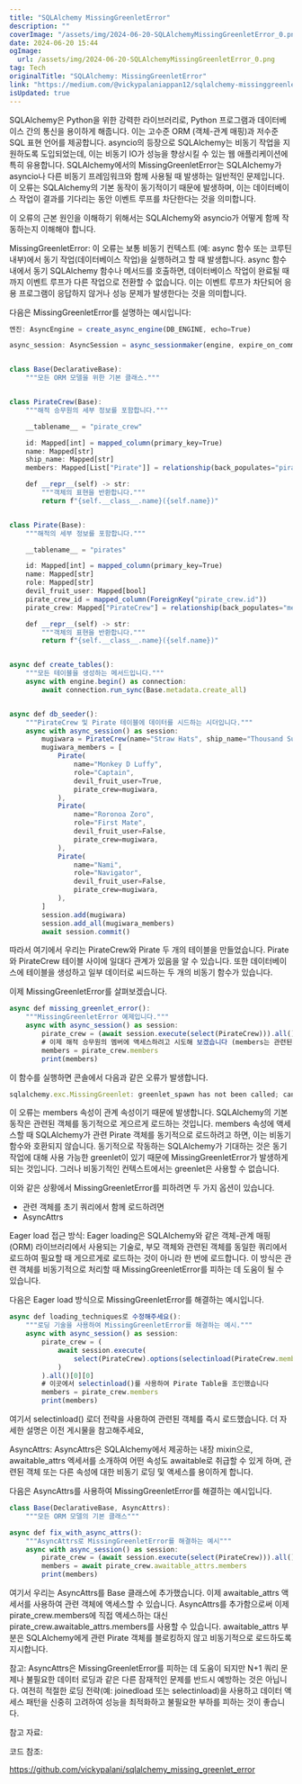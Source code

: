 ```yaml
---
title: "SQLAlchemy MissingGreenletError"
description: ""
coverImage: "/assets/img/2024-06-20-SQLAlchemyMissingGreenletError_0.png"
date: 2024-06-20 15:44
ogImage: 
  url: /assets/img/2024-06-20-SQLAlchemyMissingGreenletError_0.png
tag: Tech
originalTitle: "SQLAlchemy: MissingGreenletError"
link: "https://medium.com/@vickypalaniappan12/sqlalchemy-missinggreenleterror-656825b3ce13"
isUpdated: true
---
```






SQLAlchemy은 Python을 위한 강력한 라이브러리로, Python 프로그램과 데이터베이스 간의 통신을 용이하게 해줍니다. 이는 고수준 ORM (객체-관계 매핑)과 저수준 SQL 표현 언어를 제공합니다. asyncio의 등장으로 SQLAlchemy는 비동기 작업을 지원하도록 도입되었는데, 이는 비동기 IO가 성능을 향상시킬 수 있는 웹 애플리케이션에 특히 유용합니다. SQLAlchemy에서의 MissingGreenletError는 SQLAlchemy가 asyncio나 다른 비동기 프레임워크와 함께 사용될 때 발생하는 일반적인 문제입니다. 이 오류는 SQLAlchemy의 기본 동작이 동기적이기 때문에 발생하며, 이는 데이터베이스 작업이 결과를 기다리는 동안 이벤트 루프를 차단한다는 것을 의미합니다.

이 오류의 근본 원인을 이해하기 위해서는 SQLAlchemy와 asyncio가 어떻게 함께 작동하는지 이해해야 합니다.

MissingGreenletError: 이 오류는 보통 비동기 컨텍스트 (예: async 함수 또는 코루틴 내부)에서 동기 작업(데이터베이스 작업)을 실행하려고 할 때 발생합니다. async 함수 내에서 동기 SQLAlchemy 함수나 메서드를 호출하면, 데이터베이스 작업이 완료될 때까지 이벤트 루프가 다른 작업으로 전환할 수 없습니다. 이는 이벤트 루프가 차단되어 응용 프로그램이 응답하지 않거나 성능 문제가 발생한다는 것을 의미합니다.

다음은 MissingGreenletError를 설명하는 예시입니다:

<div class="content-ad"></div>

```js
엔진: AsyncEngine = create_async_engine(DB_ENGINE, echo=True)

async_session: AsyncSession = async_sessionmaker(engine, expire_on_commit=False)


class Base(DeclarativeBase):
    """모든 ORM 모델을 위한 기본 클래스."""


class PirateCrew(Base):
    """해적 승무원의 세부 정보를 포함합니다."""

    __tablename__ = "pirate_crew"

    id: Mapped[int] = mapped_column(primary_key=True)
    name: Mapped[str]
    ship_name: Mapped[str]
    members: Mapped[List["Pirate"]] = relationship(back_populates="pirate_crew")

    def __repr__(self) -> str:
        """객체의 표현을 반환합니다."""
        return f"{self.__class__.name}({self.name})"


class Pirate(Base):
    """해적의 세부 정보를 포함합니다."""

    __tablename__ = "pirates"

    id: Mapped[int] = mapped_column(primary_key=True)
    name: Mapped[str]
    role: Mapped[str]
    devil_fruit_user: Mapped[bool]
    pirate_crew_id = mapped_column(ForeignKey("pirate_crew.id"))
    pirate_crew: Mapped["PirateCrew"] = relationship(back_populates="members")

    def __repr__(self) -> str:
        """객체의 표현을 반환합니다."""
        return f"{self.__class__.name}({self.name})"


async def create_tables():
    """모든 테이블을 생성하는 메서드입니다."""
    async with engine.begin() as connection:
        await connection.run_sync(Base.metadata.create_all)


async def db_seeder():
    """PirateCrew 및 Pirate 테이블에 데이터를 시드하는 시더입니다."""
    async with async_session() as session:
        mugiwara = PirateCrew(name="Straw Hats", ship_name="Thousand Sunny")
        mugiwara_members = [
            Pirate(
                name="Monkey D Luffy",
                role="Captain",
                devil_fruit_user=True,
                pirate_crew=mugiwara,
            ),
            Pirate(
                name="Roronoa Zoro",
                role="First Mate",
                devil_fruit_user=False,
                pirate_crew=mugiwara,
            ),
            Pirate(
                name="Nami",
                role="Navigator",
                devil_fruit_user=False,
                pirate_crew=mugiwara,
            ),
        ]
        session.add(mugiwara)
        session.add_all(mugiwara_members)
        await session.commit()
```

따라서 여기에서 우리는 PirateCrew와 Pirate 두 개의 테이블을 만들었습니다. Pirate와 PirateCrew 테이블 사이에 일대다 관계가 있음을 알 수 있습니다. 또한 데이터베이스에 테이블을 생성하고 일부 데이터로 씨드하는 두 개의 비동기 함수가 있습니다.

이제 MissingGreenletError를 살펴보겠습니다.

```js
async def missing_greenlet_error():
    """MissingGreenletError 예제입니다."""
    async with async_session() as session:
        pirate_crew = (await session.execute(select(PirateCrew))).all()[0][0]
        # 이제 해적 승무원의 멤버에 액세스하려고 시도해 보겠습니다 (members는 관련된 객체입니다).
        members = pirate_crew.members
        print(members)
```

<div class="content-ad"></div>

이 함수를 실행하면 콘솔에서 다음과 같은 오류가 발생합니다.

```js
sqlalchemy.exc.MissingGreenlet: greenlet_spawn has not been called; can't call await_only() here. Was IO attempted in an unexpected place? (Background on this error at: https://sqlalche.me/e/20/xd2s)
```

이 오류는 members 속성이 관계 속성이기 때문에 발생합니다. SQLAlchemy의 기본 동작은 관련된 객체를 동기적으로 게으르게 로드하는 것입니다. members 속성에 액세스할 때 SQLAlchemy가 관련 Pirate 객체를 동기적으로 로드하려고 하면, 이는 비동기 함수와 호환되지 않습니다. 동기적으로 작동하는 SQLAlchemy가 기대하는 것은 동기 작업에 대해 사용 가능한 greenlet이 있기 때문에 MissingGreenletError가 발생하게 되는 것입니다. 그러나 비동기적인 컨텍스트에서는 greenlet은 사용할 수 없습니다.

이와 같은 상황에서 MissingGreenletError를 피하려면 두 가지 옵션이 있습니다.

<div class="content-ad"></div>

- 관련 객체를 초기 쿼리에서 함께 로드하려면
- AsyncAttrs

Eager load 접근 방식: Eager loading은 SQLAlchemy와 같은 객체-관계 매핑(ORM) 라이브러리에서 사용되는 기술로, 부모 객체와 관련된 객체를 동일한 쿼리에서 로드하여 필요할 때 게으르게로 로드하는 것이 아니라 한 번에 로드합니다. 이 방식은 관련 객체를 비동기적으로 처리할 때 MissingGreenletError를 피하는 데 도움이 될 수 있습니다.

다음은 Eager load 방식으로 MissingGreenletError를 해결하는 예시입니다.

```js
async def loading_techniques로 수정해주세요():
    """로딩 기술을 사용하여 MissingGreenletError를 해결하는 예시."""
    async with async_session() as session:
        pirate_crew = (
            await session.execute(
                select(PirateCrew).options(selectinload(PirateCrew.members))
            )
        ).all()[0][0]
        # 이곳에서 selectinload()를 사용하여 Pirate Table을 조인했습니다
        members = pirate_crew.members
        print(members)
```

<div class="content-ad"></div>

여기서 selectinload() 로더 전략을 사용하여 관련된 객체를 즉시 로드했습니다. 더 자세한 설명은 이전 게시물을 참고해주세요,

AsyncAttrs: AsyncAttrs은 SQLAlchemy에서 제공하는 내장 mixin으로, awaitable_attrs 엑세서를 소개하여 어떤 속성도 awaitable로 취급할 수 있게 하며, 관련된 객체 또는 다른 속성에 대한 비동기 로딩 및 액세스를 용이하게 합니다.

다음은 AsyncAttrs를 사용하여 MissingGreenletError를 해결하는 예시입니다.

```js
class Base(DeclarativeBase, AsyncAttrs):
    """모든 ORM 모델의 기본 클래스"""

async def fix_with_async_attrs():
    """AsyncAttrs로 MissingGreenletError를 해결하는 예시"""
    async with async_session() as session:
        pirate_crew = (await session.execute(select(PirateCrew))).all()[0][0]
        members = await pirate_crew.awaitable_attrs.members
        print(members)
```

<div class="content-ad"></div>

여기서 우리는 AsyncAttrs를 Base 클래스에 추가했습니다. 이제 awaitable_attrs 액세서를 사용하여 관련 객체에 액세스할 수 있습니다. AsyncAttrs를 추가함으로써 이제 pirate_crew.members에 직접 액세스하는 대신 pirate_crew.awaitable_attrs.members를 사용할 수 있습니다. awaitable_attrs 부분은 SQLAlchemy에게 관련 Pirate 객체를 블로킹하지 않고 비동기적으로 로드하도록 지시합니다.

참고: AsyncAttrs은 MissingGreenletError를 피하는 데 도움이 되지만 N+1 쿼리 문제나 불필요한 데이터 로딩과 같은 다른 잠재적인 문제를 반드시 예방하는 것은 아닙니다. 여전히 적절한 로딩 전략(예: joinedload 또는 selectinload)을 사용하고 데이터 액세스 패턴을 신중히 고려하여 성능을 최적화하고 불필요한 부하를 피하는 것이 좋습니다.

참고 자료:

코드 참조:

<div class="content-ad"></div>

https://github.com/vickypalani/sqlalchemy_missing_greenlet_error